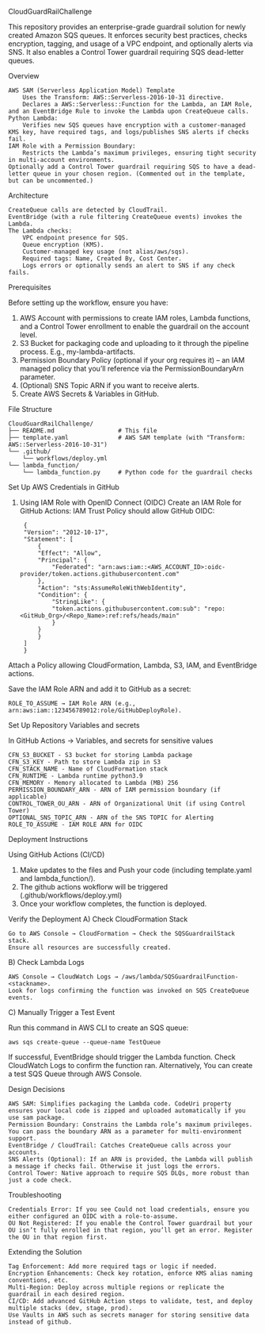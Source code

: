 CloudGuardRailChallenge

This repository provides an enterprise-grade guardrail solution for newly created Amazon SQS queues. It enforces security best practices, checks encryption, tagging, and usage of a VPC endpoint, and optionally alerts via SNS. It also  enables a Control Tower guardrail requiring SQS dead-letter queues. 

Overview

    AWS SAM (Serverless Application Model) Template
        Uses the Transform: AWS::Serverless-2016-10-31 directive.
        Declares a AWS::Serverless::Function for the Lambda, an IAM Role, and an EventBridge Rule to invoke the Lambda upon CreateQueue calls.
    Python Lambda:
        Verifies new SQS queues have encryption with a customer-managed KMS key, have required tags, and logs/publishes SNS alerts if checks fail.
    IAM Role with a Permission Boundary:
        Restricts the Lambda’s maximum privileges, ensuring tight security in multi-account environments.
    Optionally add a Control Tower guardrail requiring SQS to have a dead-letter queue in your chosen region. (Commented out in the template, but can be uncommented.)

Architecture

    CreateQueue calls are detected by CloudTrail.
    EventBridge (with a rule filtering CreateQueue events) invokes the Lambda.
    The Lambda checks:
        VPC endpoint presence for SQS.
        Queue encryption (KMS).
        Customer-managed key usage (not alias/aws/sqs).
        Required tags: Name, Created By, Cost Center.
        Logs errors or optionally sends an alert to SNS if any check fails.

Prerequisites

Before setting up the workflow, ensure you have:

1. AWS Account with permissions to create IAM roles, Lambda functions, and a Control Tower enrollment to enable the guardrail on the account level. 
2. S3 Bucket for packaging code and uploading to it through the pipeline process. E.g., my-lambda-artifacts.
3. Permission Boundary Policy (optional if your org requires it) – an IAM managed policy that you’ll reference via the PermissionBoundaryArn parameter.
4. (Optional) SNS Topic ARN if you want to receive alerts.
5. Create AWS Secrets & Variables in GitHub.

File Structure

    CloudGuardRailChallenge/
    ├── README.md                  # This file
    ├── template.yaml              # AWS SAM template (with "Transform: AWS::Serverless-2016-10-31")
    └── .github/
        └── workflows/deploy.yml
    └── lambda_function/
        └── lambda_function.py     # Python code for the guardrail checks    

Set Up AWS Credentials in GitHub
1. Using IAM Role with OpenID Connect (OIDC)
    Create an IAM Role for GitHub Actions:
     IAM Trust Policy should allow GitHub OIDC:

        {
        "Version": "2012-10-17",
        "Statement": [
            {
            "Effect": "Allow",
            "Principal": {
                "Federated": "arn:aws:iam::<AWS_ACCOUNT_ID>:oidc-provider/token.actions.githubusercontent.com"
            },
            "Action": "sts:AssumeRoleWithWebIdentity",
            "Condition": {
                "StringLike": {
                "token.actions.githubusercontent.com:sub": "repo:<GitHub_Org>/<Repo_Name>:ref:refs/heads/main"
                }
            }
            }
        ]
        }

Attach a Policy allowing CloudFormation, Lambda, S3, IAM, and EventBridge actions.

Save the IAM Role ARN and add it to GitHub as a secret:

    ROLE_TO_ASSUME → IAM Role ARN (e.g., arn:aws:iam::123456789012:role/GitHubDeployRole).

Set Up Repository Variables and secrets

In GitHub Actions → Variables, and secrets for sensitive values

    CFN_S3_BUCKET - S3 bucket for storing Lambda package
    CFN_S3_KEY - Path to store Lambda zip in S3	
    CFN_STACK_NAME - Name of CloudFormation stack
    CFN_RUNTIME - Lambda runtime python3.9
    CFN_MEMORY - Memory allocated to Lambda (MB) 256
    PERMISSION_BOUNDARY_ARN - ARN of IAM permission boundary (if applicable)
    CONTROL_TOWER_OU_ARN - ARN of Organizational Unit (if using Control Tower)
    OPTIONAL_SNS_TOPIC_ARN - ARN of the SNS TOPIC for Alerting
    ROLE_TO_ASSUME - IAM ROLE ARN for OIDC

Deployment Instructions

Using GitHub Actions (CI/CD)

1. Make updates to the files and Push your code (including template.yaml and lambda_function/).
2. The github actions wokflorw will be triggered (.github/workflows/deploy.yml)
3. Once your workflow completes, the function is deployed.

Verify the Deployment
A) Check CloudFormation Stack

    Go to AWS Console → CloudFormation → Check the SQSGuardrailStack stack.
    Ensure all resources are successfully created.

B) Check Lambda Logs

    AWS Console → CloudWatch Logs → /aws/lambda/SQSGuardrailFunction-<stackname>.
    Look for logs confirming the function was invoked on SQS CreateQueue events.

C) Manually Trigger a Test Event

Run this command in AWS CLI to create an SQS queue:

    aws sqs create-queue --queue-name TestQueue

If successful, EventBridge should trigger the Lambda function.
Check CloudWatch Logs to confirm the function ran.
Alternatively, You can create a test SQS Queue through AWS Console.        

Design Decisions

    AWS SAM: Simplifies packaging the Lambda code. CodeUri property ensures your local code is zipped and uploaded automatically if you use sam package.
    Permission Boundary: Constrains the Lambda role’s maximum privileges. You can pass the boundary ARN as a parameter for multi-environment support.
    EventBridge / CloudTrail: Catches CreateQueue calls across your accounts.
    SNS Alerts (Optional): If an ARN is provided, the Lambda will publish a message if checks fail. Otherwise it just logs the errors. 
    Control Tower: Native approach to require SQS DLQs, more robust than just a code check.

Troubleshooting

    Credentials Error: If you see Could not load credentials, ensure you either configured an OIDC with a role-to-assume.
    OU Not Registered: If you enable the Control Tower guardrail but your OU isn’t fully enrolled in that region, you’ll get an error. Register the OU in that region first.

Extending the Solution

    Tag Enforcement: Add more required tags or logic if needed.
    Encryption Enhancements: Check key rotation, enforce KMS alias naming conventions, etc.
    Multi-Region: Deploy across multiple regions or replicate the guardrail in each desired region.
    CI/CD: Add advanced GitHub Action steps to validate, test, and deploy multiple stacks (dev, stage, prod).
    Use Vaults in AWS such as secrets manager for storing sensitive data instead of github. 